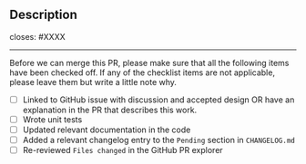 <!---
Credit: Arkworks project https://github.com/arkworks-rs/
-->

<!-- < < < < < < < < < < < < < < < < < < < < < < < < < < < < < < < < < ☺
v                               ✰  Thanks for creating a PR! ✰
v    Before hitting that submit button please review the checkboxes.
v    If a checkbox is n/a - please still include it but + a little note why
☺ > > > > > > > > > > > > > > > > > > > > > > > > > > > > > > > > >  -->

## Description

<!-- Add a description of the changes that this PR introduces and the files that
are the most critical to review.
-->

closes: #XXXX

---

Before we can merge this PR, please make sure that all the following items have been
checked off. If any of the checklist items are not applicable, please leave them but
write a little note why.

- [ ] Linked to GitHub issue with discussion and accepted design OR have an explanation in the PR that describes this work.
- [ ] Wrote unit tests
- [ ] Updated relevant documentation in the code
- [ ] Added a relevant changelog entry to the `Pending` section in `CHANGELOG.md`
- [ ] Re-reviewed `Files changed` in the GitHub PR explorer
